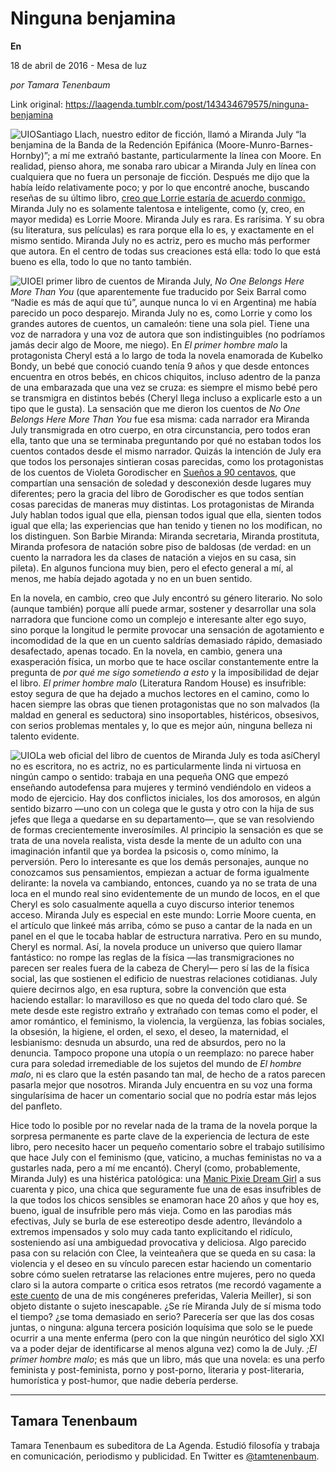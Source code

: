 # Ninguna benjamina

**En**

18 de abril de 2016 - Mesa de luz

_por Tamara Tenenbaum_

Link original: https://laagenda.tumblr.com/post/143434679575/ninguna-benjamina

![UIO](https://64.media.tumblr.com/ac7925e67568a7860794f98670271537/tumblr_inline_pk0lec6D5H1t6q87u_500.png)Santiago Llach, nuestro editor de ficción, llamó a Miranda July “la benjamina de la Banda de la Redención Epifánica (Moore-Munro-Barnes-Hornby)”; a mí me extrañó bastante, particularmente la línea con Moore. En realidad, pienso ahora, me sonaba raro ubicar a Miranda July en línea con cualquiera que no fuera un personaje de ficción. Después me dijo que la había leído relativamente poco; y por lo que encontré anoche, buscando reseñas de su último libro, [creo que Lorrie estaría de acuerdo conmigo.](http://www.nybooks.com/articles/2015/03/05/our-date-miranda-july/) Miranda July no es solamente talentosa e inteligente, como (y, creo, en mayor medida) es Lorrie Moore. Miranda July es rara. Es rarísima. Y su obra (su literatura, sus películas) es rara porque ella lo es, y exactamente en el mismo sentido. Miranda July no es actriz, pero es mucho más performer que autora. En el centro de todas sus creaciones está ella: todo lo que está bueno es ella, todo lo que no tanto también.


![UIO](https://64.media.tumblr.com/85f8899d195d2e65437ca0d36a4f3f7a/tumblr_inline_pk0ledi0VN1t6q87u_250.jpg)El primer libro de cuentos de Miranda July, *No One Belongs Here More Than You* (que aparentemente fue traducido por Seix Barral como “Nadie es más de aquí que tú”, aunque nunca lo vi en Argentina) me había parecido un poco desparejo. Miranda July no es, como Lorrie y como los grandes autores de cuentos, un camaleón: tiene una sola piel. Tiene una voz de narradora y una voz de autora que son indistinguibles (no podríamos jamás decir algo de Moore, me niego). En *El primer hombre malo* la protagonista Cheryl está a lo largo de toda la novela enamorada de Kubelko Bondy, un bebé que conoció cuando tenía 9 años y que desde entonces encuentra en otros bebés, en chicos chiquitos, incluso adentro de la panza de una embarazada que una vez se cruza: es siempre el mismo bebé pero se transmigra en distintos bebés (Cheryl llega incluso a explicarle esto a un tipo que le gusta). La sensación que me dieron los cuentos de *No One Belongs Here More Than You* fue esa misma: cada narrador era Miranda July transmigrada en otro cuerpo, en otra circunstancia, pero todos eran ella, tanto que una se terminaba preguntando por qué no estaban todos los cuentos contados desde el mismo narrador. Quizás la intención de July era que todos los personajes sintieran cosas parecidas, como los protagonistas de los cuentos de Violeta Gorodischer en [Sueños a 90 centavos](http://laagenda.buenosaires.gob.ar/post/137618356145/violeta-y-aurora), que compartían una sensación de soledad y desconexión desde lugares muy diferentes; pero la gracia del libro de Gorodischer es que todos sentían cosas parecidas de maneras muy distintas. Los protagonistas de Miranda July hablan todos igual que ella, piensan todos igual que ella, sienten todos igual que ella; las experiencias que han tenido y tienen no los modifican, no los distinguen. Son Barbie Miranda: Miranda secretaria, Miranda prostituta, Miranda profesora de natación sobre piso de baldosas (de verdad: en un cuento la narradora les da clases de natación a viejos en su casa, sin pileta). En algunos funciona muy bien, pero el efecto general a mí, al menos, me había dejado agotada y no en un buen sentido.


En la novela, en cambio, creo que July encontró su género literario. No solo (aunque también) porque allí puede armar, sostener y desarrollar una sola narradora que funcione como un complejo e interesante alter ego suyo, sino porque la longitud le permite provocar una sensación de agotamiento e incomodidad de la que en un cuento saldrías demasiado rápido, demasiado desafectado, apenas tocado. En la novela, en cambio, genera una exasperación física, un morbo que te hace oscilar constantemente entre la pregunta de *por qué me sigo sometiendo a esto* y la imposibilidad de dejar el libro. *El primer hombre malo* (Literatura Random House) es insufrible: estoy segura de que ha dejado a muchos lectores en el camino, como lo hacen siempre las obras que tienen protagonistas que no son malvados (la maldad en general es seductora) sino insoportables, histéricos, obsesivos, con serios problemas mentales y, lo que es mejor aún, ninguna belleza ni talento evidente. 


![UIO](https://64.media.tumblr.com/ac7925e67568a7860794f98670271537/tumblr_inline_pk0lec6D5H1t6q87u_500.png)La web oficial del libro de cuentos de Miranda July es toda asíCheryl no es escritora, no es actriz, no es particularmente linda ni virtuosa en ningún campo o sentido: trabaja en una pequeña ONG que empezó enseñando autodefensa para mujeres y terminó vendiéndolo en videos a modo de ejercicio. Hay dos conflictos iniciales, los dos amorosos, en algún sentido bizarro —uno con un colega que le gusta y otro con la hija de sus jefes que llega a quedarse en su departamento—, que se van resolviendo de formas crecientemente inverosímiles. Al principio la sensación es que se trata de una novela realista, vista desde la mente de un adulto con una imaginación infantil que ya bordea la psicosis o, como mínimo, la perversión. Pero lo interesante es que los demás personajes, aunque no conozcamos sus pensamientos, empiezan a actuar de forma igualmente delirante: la novela va cambiando, entonces, cuando ya no se trata de una loca en el mundo real sino evidentemente de un mundo de locos, en el que Cheryl es solo casualmente aquella a cuyo discurso interior tenemos acceso. Miranda July es especial en este mundo: Lorrie Moore cuenta, en el artículo que linkeé más arriba, cómo se puso a cantar de la nada en un panel en el que le tocaba hablar de estructura narrativa. Pero en su mundo, Cheryl es normal. Así, la novela produce un universo que quiero llamar fantástico: no rompe las reglas de la física —las transmigraciones no parecen ser reales fuera de la cabeza de Cheryl— pero sí las de la física social, las que sostienen el edificio de nuestras relaciones cotidianas. July quiere decirnos algo, en esa ruptura, sobre la convención que esta haciendo estallar: lo maravilloso es que no queda del todo claro qué. Se mete desde este registro extraño y extrañado con temas como el poder, el amor romántico, el feminismo, la violencia, la vergüenza, las fobias sociales, la obsesión, la higiene, el orden, el sexo, el deseo, la maternidad, el lesbianismo: desnuda un absurdo, una red de absurdos, pero no la denuncia. Tampoco propone una utopía o un reemplazo: no parece haber cura para soledad irremediable de los sujetos del mundo de *El hombre malo*, ni es claro que la estén pasando tan mal, de hecho de a ratos parecen pasarla mejor que nosotros. Miranda July encuentra en su voz una forma singularísima de hacer un comentario social que no podría estar más lejos del panfleto. 


Hice todo lo posible por no revelar nada de la trama de la novela porque la sorpresa permanente es parte clave de la experiencia de lectura de este libro, pero necesito hacer un pequeño comentario sobre el trabajo sutilísimo que hace July con el feminismo (que, vaticino, a muchas feministas no va a gustarles nada, pero a mí me encantó). Cheryl (como, probablemente, Miranda July) es una histérica patológica: una [Manic Pixie Dream Girl](https://en.wikipedia.org/wiki/Manic_Pixie_Dream_Girl) a sus cuarenta y pico, una chica que seguramente fue una de esas insufribles de la que todos los chicos sensibles se enamoran hace 20 años y que hoy es, bueno, igual de insufrible pero más vieja. Como en las parodias más efectivas, July se burla de ese estereotipo desde adentro, llevándolo a extremos impensados y solo muy cada tanto explicitando el ridículo, sosteniendo así una ambiguedad provocativa y deliciosa. Algo parecido pasa con su relación con Clee, la veinteañera que se queda en su casa: la violencia y el deseo en su vínculo parecen estar haciendo un comentario sobre cómo suelen retratarse las relaciones entre mujeres, pero no queda claro si la autora comparte o critica esos retratos (me recordó vagamente a [este cuento](http://www.pagina12.com.ar/diario/suplementos/las12/subnotas/10278-970-2015-12-31.html) de una de mis congéneres preferidas, Valeria Meiller), si son objeto distante o sujeto inescapable. ¿Se ríe Miranda July de sí misma todo el tiempo? ¿se toma demasiado en serio? Parecería ser que las dos cosas juntas, o ninguna: alguna tercera posición loquísima que solo se le puede ocurrir a una mente enferma (pero con la que ningún neurótico del siglo XXI va a poder dejar de identificarse al menos alguna vez) como la de July. *;El primer hombre malo*; es más que un libro, más que una novela: es una perfo feminista y post-feminista, porno y post-porno, literaria y post-literaria, humorística y post-humor, que nadie debería perderse. 




---

 Tamara Tenenbaum
-----------------

 Tamara Tenenbaum es subeditora de La Agenda. Estudió filosofía y trabaja en comunicación, periodismo y publicidad. En Twitter es [@tamtenenbaum](http://www.twitter.com/tamtenenbaum). 

